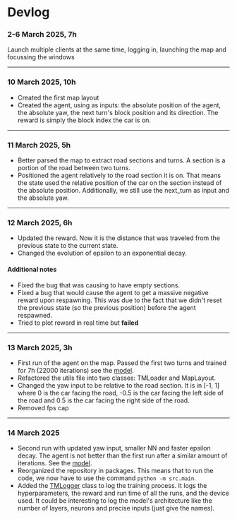 # Devlog

### 2-6 March 2025, 7h

Launch multiple clients at the same time, logging in, launching the map and focussing the windows

---

### 10 March 2025, 10h

- Created the first map layout
- Created the agent, using as inputs: the absolute position of the agent, the absolute yaw, the next turn's block position and its direction. The reward is simply the block index the car is on.

---

### 11 March 2025, 5h

- Better parsed the map to extract road sections and turns. A section is a portion of the road between two turns.
- Positioned the agent relatively to the road section it is on. That means the state used the relative position of the car on the section instead of the absolute position. Additionally, we still use the next_turn as input and the absolute yaw.

---

### 12 March 2025, 6h

- Updated the reward. Now it is the distance that was traveled from the previous state to the current state.
- Changed the evolution of epsilon to an exponential decay.

#### Additional notes

- Fixed the bug that was causing to have empty sections.
- Fixed a bug that would cause the agent to get a massive negative reward upon respawning. This was due to the fact that we didn't reset the previous state (so the previous position) before the agent respawned.
- Tried to plot reward in real time but **failed**

---

### 13 March 2025, 3h

- First run of the agent on the map. Passed the first two turns and trained for 7h (22000 iterations) see the [model](models/1st_run_13_03.pth).
- Refactored the utils file into two classes: TMLoader and MapLayout.
- Changed the yaw input to be relative to the road section. It is in [-1, 1] where 0 is the car facing the road, -0.5 is the car facing the left side of the road and 0.5 is the car facing the right side of the road.
- Removed fps cap

---

### 14 March 2025

- Second run with updated yaw input, smaller NN and faster epsilon decay. The agent is not better than the first run after a similar amount of iterations. See the [model](models/2nd_run_14_03.pth).
- Reorganized the repository in packages. This means that to run the code, we now have to use the command `python -m src.main`.
- Added the [TMLogger](src/utils/tm_logger.py) class to log the training process. It logs the hyperparameters, the reward and run time of all the runs, and the device used. It could be interesting to log the model's architecture like the number of layers, neurons and precise inputs (just give the names).